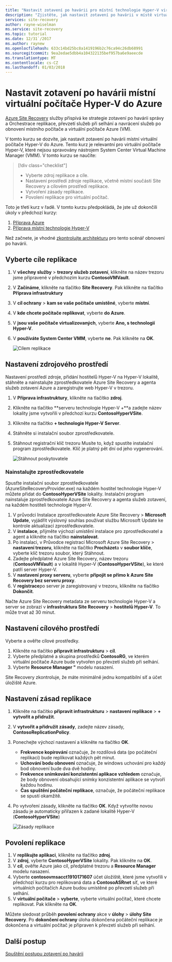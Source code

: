 ```yaml
---
title: "Nastavit zotavení po havárii pro místní technologie Hyper-V virtuální počítače (bez VMM) do Azure s Azure Site Recovery | Microsoft Docs"
description: "Zjistěte, jak nastavit zotavení po havárii v místě virtuálních počítačů technologie Hyper-V (bez VMM) do Azure se službou Azure Site Recovery."
services: site-recovery
author: rayne-wiselman
ms.service: site-recovery
ms.topic: tutorial
ms.date: 12/31`/2017
ms.author: raynew
ms.openlocfilehash: 633c14bd25bc8a1419196b2c76ca94c26db68991
ms.sourcegitcommit: 9ea2edae5dbb4a104322135bef957ba6e9aeecde
ms.translationtype: MT
ms.contentlocale: cs-CZ
ms.lasthandoff: 01/03/2018
---
```

# <a name="set-up-disaster-recovery-of-on-premises-hyper-v-vms-to-azure"></a>Nastavit zotavení po havárii místní virtuální počítače Hyper-V do Azure

[Azure Site Recovery](site-recovery-overview.md) služby přispívá ke strategie zotavení po havárii správy a Orchestrace replikace, převzetí služeb při selhání a navrácení služeb po obnovení místního počítače a virtuální počítače Azure (VM).

V tomto kurzu se dozvíte, jak nastavit zotavení po havárii místní virtuální počítače Hyper-V do Azure. Tento kurz je relevantní pro virtuální počítače Hyper-V, které nejsou spravovány nástrojem System Center Virtual Machine Manager (VMM). V tomto kurzu se naučíte:

> [!div class="checklist"]
> * Vyberte zdroj replikace a cíle.
> * Nastavení prostředí zdroje replikace, včetně místní součásti Site Recovery a cílovém prostředí replikace.
> * Vytvoření zásady replikace.
> * Povolení replikace pro virtuální počítač.

Toto je třetí kurz v řadě. V tomto kurzu předpokládá, že jste už dokončili úkoly v předchozí kurzy:

1. [Příprava Azure](tutorial-prepare-azure.md)
2. [Příprava místní technologie Hyper-V](tutorial-prepare-on-premises-hyper-v.md)

Než začnete, je vhodné [zkontrolujte architekturu](concepts-hyper-v-to-azure-architecture.md) pro tento scénář obnovení po havárii.

## <a name="select-a-replication-goal"></a>Vyberte cíle replikace


1. V **všechny služby** > **trezory služeb zotavení**, klikněte na název trezoru jsme připravené v předchozím kurzu **ContosoVMVault**.
2. V **Začínáme**, klikněte na tlačítko **Site Recovery**. Pak klikněte na tlačítko **Příprava infrastruktury**
3. V **cíl ochrany** > **kam se vaše počítače umístěné**, vyberte **místní**.
4. V **kde chcete počítače replikovat**, vyberte **do Azure**.
5. V **jsou vaše počítače virtualizovaných**, vyberte **Ano, s technologií Hyper-V**.
6. V **používáte System Center VMM**, vyberte **ne**. Pak klikněte na **OK**.

    ![Cílem replikace](./media/tutorial-hyper-v-to-azure/replication-goal.png)

## <a name="set-up-the-source-environment"></a>Nastavení zdrojového prostředí

Nastavení prostředí zdroje, přidání hostitelů Hyper-V na Hyper-V lokalitě, stáhněte a nainstalujte zprostředkovatele Azure Site Recovery a agenta služeb zotavení Azure a zaregistrujte web Hyper-V v trezoru. 

1. V **Příprava infrastruktury**, klikněte na tlačítko **zdroj**.
2. Klikněte na tlačítko **serveru technologie Hyper-V +**a zadejte název lokality jsme vytvořili v předchozí kurzu **ContosoHyperVSite**.
3. Klikněte na tlačítko **+ technologie Hyper-V Server**.
4. Stáhněte si instalační soubor zprostředkovatele.
5. Stáhnout registrační klíč trezoru Musíte to, když spustíte instalační program zprostředkovatele. Klíč je platný pět dní od jeho vygenerování.

    ![Stáhnout poskytovatele](./media/tutorial-hyper-v-to-azure/download.png)
    

### <a name="install-the-provider"></a>Nainstalujte zprostředkovatele

Spusťte instalační soubor zprostředkovatele (AzureSiteRecoveryProvider.exe) na každém hostitel technologie Hyper-V můžete přidat do **ContosoHyperVSite** lokality. Instalační program nainstaluje zprostředkovatele Azure Site Recovery a agenta služeb zotavení, na každém hostiteli technologie Hyper-V.

1. V průvodci Instalace zprostředkovatele Azure Site Recovery > **Microsoft Update**, vyjádřit výslovný souhlas používat službu Microsoft Update ke kontrole aktualizací zprostředkovatele.
2. V **instalace**, přijměte výchozí umístění instalace pro zprostředkovatel a agent a klikněte na tlačítko **nainstalovat**.
3. Po instalaci, v Průvodce registrací Microsoft Azure Site Recovery > **nastavení trezoru**, klikněte na tlačítko **Procházet**a v **soubor klíče**, vyberte klíč trezoru soubor, který Stáhnout. 
4. Zadejte předplatné Azure Site Recovery, název trezoru (**ContosoVMVault**) a v lokalitě Hyper-V (**ContosoHyperVSite**), ke které patří server Hyper-V.
5. V **nastavení proxy serveru**, vyberte **připojit se přímo k Azure Site Recovery bez serveru proxy**.
6. V **registrace**po server je zaregistrovaný v trezoru, klikněte na tlačítko **Dokončit**.

Načte Azure Site Recovery metadata ze serveru technologie Hyper-V a server se zobrazí v **infrastruktura Site Recovery** > **hostitelů Hyper-V**. To může trvat až 30 minut.


## <a name="set-up-the-target-environment"></a>Nastavení cílového prostředí

Vyberte a ověřte cílové prostředky. 

1. Klikněte na tlačítko **připravit infrastrukturu** > **cíl**.
2. Vyberte předplatné a skupina prostředků **ContosoRG**, ve kterém virtuální počítače Azure bude vytvořen po převzetí služeb při selhání.
3. Vyberte **Resource Manager "** modelu nasazení.

Site Recovery zkontroluje, že máte minimálně jednu kompatibilní síť a účet úložiště Azure.


## <a name="set-up-a-replication-policy"></a>Nastavení zásad replikace

1. Klikněte na tlačítko **připravit infrastrukturu** > **nastavení replikace** > **+ vytvořit a přidružit**.
2. V **vytvořit a přidružit zásady**, zadejte název zásady, **ContosoReplicationPolicy**.
3. Ponechejte výchozí nastavení a klikněte na tlačítko **OK**.
    - **Frekvence kopírování** označuje, že rozdílová data (po počáteční replikaci) bude replikovat každých pět minut.
    - **Uchování bodu obnovení** označuje, že windows uchování pro každý bod obnovení bude dva dvě hodiny.
    - **Frekvence snímkování konzistentní aplikace vzhledem** označuje, že body obnovení obsahující snímky konzistentní aplikace se vytvoří každou hodinu.
    - **Čas spuštění počáteční replikace**, označuje, že počáteční replikace se spustí okamžitě.
4. Po vytvoření zásady, klikněte na tlačítko **OK**. Když vytvoříte novou zásadu je automaticky přiřazen k zadané lokalitě Hyper-V (**ContosoHyperVSite**)

    ![Zásady replikace](./media/tutorial-hyper-v-to-azure/replication-policy.png)


## <a name="enable-replication"></a>Povolení replikace


1. V **replikujte aplikaci**, klikněte na tlačítko **zdroj**. 
2. V **zdroj**, vyberte **ContosoHyperVSite** lokality. Pak klikněte na **OK**.
3. V **cíl**, ověřte Azure jako cíl, předplatné trezoru a **Resource Manager** modelu nasazení.
4. Vyberte **contosovmsacct1910171607** účet úložiště, které jsme vytvořili v předchozí kurzu pro replikovaná data a **ContosoASRnet** síť, ve které virtuálních počítačích Azure budou umístěné po převzetí služeb při selhání.
5. V **virtuální počítače** > **vyberte**, vyberte virtuální počítač, které chcete replikovat. Pak klikněte na **OK**.

 Můžete sledovat průběh **povolení ochrany** akce v **úlohy** > **úlohy Site Recovery**. Po **dokončení ochrany** úloha dokončena počáteční replikace je dokončena a virtuální počítač je připraven k převzetí služeb při selhání.

## <a name="next-steps"></a>Další postup
[Spuštění postupu zotavení po havárii](tutorial-dr-drill-azure.md)
